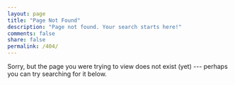 ```yaml
---
layout: page
title: "Page Not Found"
description: "Page not found. Your search starts here!"
comments: false
share: false
permalink: /404/
---  
```


Sorry, but the page you were trying to view does not exist (yet) --- perhaps you can try searching for it below.

<script type="text/javascript">
  var GOOG_FIXURL_LANG = 'en';
  var GOOG_FIXURL_SITE = '{{ site.url }}'
</script>
<script type="text/javascript"
  src="//linkhelp.clients.google.com/tbproxy/lh/wm/fixurl.js">
</script>